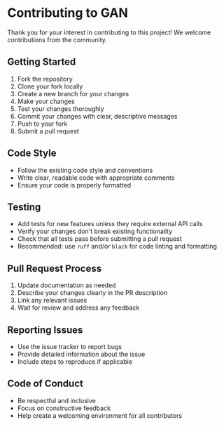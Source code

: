 # Contributing to GAN

Thank you for your interest in contributing to this project! 
We welcome contributions from the community.

## Getting Started

1. Fork the repository
2. Clone your fork locally
3. Create a new branch for your changes
4. Make your changes
5. Test your changes thoroughly
6. Commit your changes with clear, descriptive messages
7. Push to your fork
8. Submit a pull request

## Code Style

- Follow the existing code style and conventions
- Write clear, readable code with appropriate comments
- Ensure your code is properly formatted

## Testing

- Add tests for new features unless they require external API calls
- Verify your changes don't break existing functionality
- Check that all tests pass before submitting a pull request
- Recommended: use `ruff` and/or `black` for code linting and formatting

## Pull Request Process

1. Update documentation as needed
2. Describe your changes clearly in the PR description
3. Link any relevant issues
4. Wait for review and address any feedback

## Reporting Issues

- Use the issue tracker to report bugs
- Provide detailed information about the issue
- Include steps to reproduce if applicable

## Code of Conduct

- Be respectful and inclusive
- Focus on constructive feedback
- Help create a welcoming environment for all contributors
